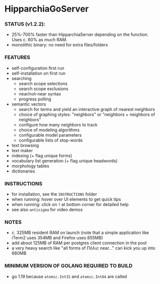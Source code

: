 # HipparchiaGoServer

### STATUS (v1.2.2):

* 25%-700% faster than HipparchiaServer depending on the function. Uses c. 60% as much RAM.
* monolithic binary: no need for extra files/folders

### FEATURES

* self-configuration first run
* self-installation on first run 
* searching
  * search scope selections 
  * search scope exclusions 
  * near/not-near syntax
  * progress polling
* semantic vectors
  * search for terms and yield an interactive graph of nearest neighbors
  * choice of graphing styles: "neighbors" or "neighbors + neighbors of neighbors"
  * configure how many neighbors to track
  * choice of modeling algorithms
  * configurable model parameters
  * configurable lists of stop-words
* text browsing
* text maker
* indexing (+ flag unique forms)
* vocabulary list generation (+ flag unique headwords)
* morphology tables
* dictionaries

### INSTRUCTIONS
* for installation, see the `INSTRUCTIONS` folder
* when running: hover over UI elements to get quick tips
* when running: click on `?` at bottom corner for detailed help
* see also `antisigma` for video demos

### NOTES

* c. 325MB resident RAM on launch (note that a simple application like iTerm2 uses 354MB and Firefox uses 855MB)
* add about 125MB of RAM per postgres client connection in the pool
* a very heavy search like "all forms of Πόλιϲ near..." can kick you up into 660MB

### MINIMUM VERSION OF GOLANG REQUIRED TO BUILD
* go 1.19 because `atomic.Int32` and `atomic.Int64` are called
